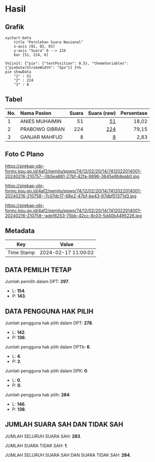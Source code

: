 # Hasil

## Grafik

```mermaid
xychart-beta
    title "Perolehan Suara Nasional"
    x-axis [01, 02, 03]
    y-axis "Suara" 0 --> 224
    bar [51, 224, 8]
```

```mermaid
%%{init: {"pie": {"textPosition": 0.5}, "themeVariables": {"pieOuterStrokeWidth": "5px"}} }%%
pie showData
    "1" : 51
    "2" : 224
    "3" : 8
```

## Tabel

| No. | Nama Paslon    | Suara | Suara (raw) | Persentase |
|:--- |:-------------- | -----:| -----------:| ----------:|
| 1   | ANIES MUHAIMIN | 51    | [51][p-1]   | 18,02      |
| 2   | PRABOWO GIBRAN | 224   | [224][p-2]  | 79,15      |
| 3   | GANJAR MAHFUD  | 8     | [8][p-3]    | 2,83       |


[p-1]: https://github.com/gigit-pemilu/pemilu-2024/blob/main/pilpres/hitung-suara/sub/74-sulawesi-tenggara/sub/12-konawe-kepulauan/sub/02-wawonii-utara/sub/2014-labisa/sub/001-tps/sub/paslon-1.txt
[p-2]: https://github.com/gigit-pemilu/pemilu-2024/blob/main/pilpres/hitung-suara/sub/74-sulawesi-tenggara/sub/12-konawe-kepulauan/sub/02-wawonii-utara/sub/2014-labisa/sub/001-tps/sub/paslon-2.txt
[p-3]: https://github.com/gigit-pemilu/pemilu-2024/blob/main/pilpres/hitung-suara/sub/74-sulawesi-tenggara/sub/12-konawe-kepulauan/sub/02-wawonii-utara/sub/2014-labisa/sub/001-tps/sub/paslon-3.txt

## Foto C Plano

https://sirekap-obj-formc.kpu.go.id/4af2/pemilu/ppwp/74/12/02/20/14/7412022014001-20240216-210757--0b5ea881-27bf-42fa-9896-3645e8b8eab0.jpg

https://sirekap-obj-formc.kpu.go.id/4af2/pemilu/ppwp/74/12/02/20/14/7412022014001-20240216-210758--7c07dc17-68e2-47bf-be43-67dbf51371d3.jpg

https://sirekap-obj-formc.kpu.go.id/4af2/pemilu/ppwp/74/12/02/20/14/7412022014001-20240216-210758--ade16253-75bb-42cc-8c03-5d40b4495226.jpg


## Metadata

| Key        | Value               |
| ---------- | ------------------- |
| Time Stamp | 2024-02-17 11:00:02 |


## DATA PEMILIH TETAP

Jumlah pemilih dalam DPT: **297**.
 * L: **154**.
 * P: **143**.

## DATA PENGGUNA HAK PILIH

Jumlah pengguna hak pilih dalam DPT: **278**.
 * L: **142**.
 * P: **136**.

Jumlah pengguna hak pilih dalam DPTb: **6**.
 * L: **4**.
 * P: **2**.

Jumlah pengguna hak pilih dalam DPK: **0**.
 * L: **0**.
 * P: **0**.

Jumlah pengguna hak pilih: **284**.
 * L: **146**.
 * P: **138**.

## JUMLAH SUARA SAH DAN TIDAK SAH

JUMLAH SELURUH SUARA SAH: **283**.

JUMLAH SUARA TIDAK SAH: **1**.

JUMLAH SELURUH SUARA SAH DAN SUARA TIDAK SAH: **284**.


